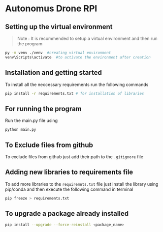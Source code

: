 # Autonomus Drone RPI

## Setting up the virtual environment

> Note : It is recommended to setup a virtual environment and then run the program
```bash
py -m venv ./venv  #creating virtual environment
venv\Scripts\activate  #to activate the environment after creation
```

## Installation and getting started

To install all the neccessary requirements run the following commands

```bash
pip install -r requirements.txt # for installation of libraries
```

## For running the program

Run the main.py file using

```bash
python main.py
```

## To Exclude files from github

To exclude files from github just add their path to the `.gitignore` file

## Adding new libraries to requirements file

To add more libraries to the `requiremnts.txt` file just install the library using pip/conda and then execute the following command in terminal

```bash
pip freeze > requirements.txt
```
## To upgrade a package already installed

```bash
pip install --upgrade --force-reinstall <package_name>
```